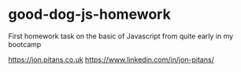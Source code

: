 # good-dog-js-homework

First homework task on the basic of Javascript from quite early in my bootcamp

<https://jon.pitans.co.uk>
<https://www.linkedin.com/in/jon-pitans/>
